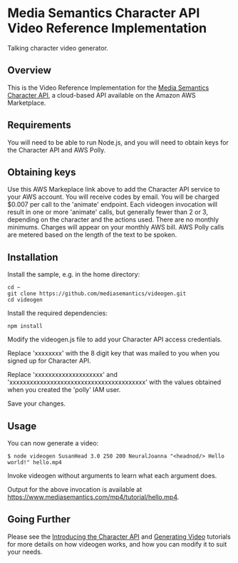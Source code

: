 # Media Semantics Character API Video Reference Implementation
Talking character video generator.

## Overview
This is the Video Reference Implementation for the [Media Semantics Character API](https://aws.amazon.com/marketplace/pp/B06ZY1VBFZ), a cloud-based API available on the Amazon AWS Marketplace.

## Requirements
You will need to be able to run Node.js, and you will need to obtain keys for the Character API and AWS Polly.

## Obtaining keys
Use this AWS Markeplace link above to add the Character API service to your AWS account. You will receive codes by email. You will be charged $0.007 per call to the 'animate' endpoint. Each videogen invocation will result in one or more 'animate' calls, but generally fewer than 2 or 3, depending on the character and the actions used. There are no monthly minimums. Charges will appear on your monthly AWS bill. AWS Polly calls are metered based on the length of the text to be spoken. 

## Installation

Install the sample, e.g. in the home directory:
```
cd ~  
git clone https://github.com/mediasemantics/videogen.git  
cd videogen
```

Install the required dependencies:
```
npm install
```

Modify the videogen.js file to add your Character API access credentials.

Replace 'xxxxxxxx' with the 8 digit key that was mailed to you when you signed up for Character API.

Replace 'xxxxxxxxxxxxxxxxxxxx' and 'xxxxxxxxxxxxxxxxxxxxxxxxxxxxxxxxxxxxxxxx' with the values obtained when you created the 'polly' IAM user.

Save your changes.

## Usage

You can now generate a video:
```
$ node videogen SusanHead 3.0 250 200 NeuralJoanna "<headnod/> Hello world!" hello.mp4
```
Invoke videogen without arguments to learn what each argument does.

Output for the above invocation is available at https://www.mediasemantics.com/mp4/tutorial/hello.mp4.


## Going Further

Please see the [Introducing the Character API](https://www.mediasemantics.com/apitutorial.html) and [Generating Video](https://www.mediasemantics.com/apitutorial5.html) tutorials for more details on how videogen works, and how you can modify it to suit your needs.




